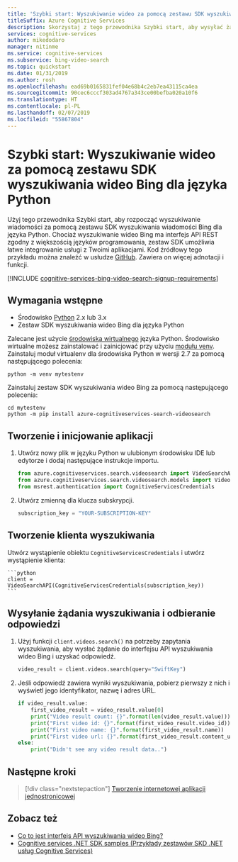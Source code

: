 ```yaml
---
title: 'Szybki start: Wyszukiwanie wideo za pomocą zestawu SDK wyszukiwania wideo Bing dla języka Python'
titleSuffix: Azure Cognitive Services
description: Skorzystaj z tego przewodnika Szybki start, aby wysyłać żądania wyszukiwania wideo za pomocą zestawu SDK wyszukiwania wideo Bing dla języka Python.
services: cognitive-services
author: mikedodaro
manager: nitinme
ms.service: cognitive-services
ms.subservice: bing-video-search
ms.topic: quickstart
ms.date: 01/31/2019
ms.author: rosh
ms.openlocfilehash: ead69b0165831fef04e68b4c2eb7ea43115ca4ea
ms.sourcegitcommit: 90cec6cccf303ad4767a343ce00befba020a10f6
ms.translationtype: HT
ms.contentlocale: pl-PL
ms.lasthandoff: 02/07/2019
ms.locfileid: "55867804"
---
```

#  <a name="quickstart-perform-a-video-search-with-the-bing-video-search-sdk-for-python"></a>Szybki start: Wyszukiwanie wideo za pomocą zestawu SDK wyszukiwania wideo Bing dla języka Python

Użyj tego przewodnika Szybki start, aby rozpocząć wyszukiwanie wiadomości za pomocą zestawu SDK wyszukiwania wiadomości Bing dla języka Python. Chociaż wyszukiwanie wideo Bing ma interfejs API REST zgodny z większością języków programowania, zestaw SDK umożliwia łatwe integrowanie usługi z Twoimi aplikacjami. Kod źródłowy tego przykładu można znaleźć w usłudze [GitHub](https://github.com/Azure-Samples/cognitive-services-python-sdk-samples/blob/master/samples/search/video_search_samples.py). Zawiera on więcej adnotacji i funkcji.

[!INCLUDE [cognitive-services-bing-video-search-signup-requirements](../../../../includes/cognitive-services-bing-video-search-signup-requirements.md)]

## <a name="prerequisites"></a>Wymagania wstępne

- Środowisko [Python](https://www.python.org/) 2.x lub 3.x
- Zestaw SDK wyszukiwania wideo Bing dla języka Python

Zalecane jest użycie [środowiska wirtualnego](https://docs.python.org/3/tutorial/venv.html) języka Python. Środowisko wirtualne możesz zainstalować i zainicjować przy użyciu [modułu venv](https://pypi.python.org/pypi/virtualenv). Zainstaluj moduł virtualenv dla środowiska Python w wersji 2.7 za pomocą następującego polecenia:

```console
python -m venv mytestenv
```
   
Zainstaluj zestaw SDK wyszukiwania wideo Bing za pomocą następującego polecenia:

```console
cd mytestenv
python -m pip install azure-cognitiveservices-search-videosearch
```

## <a name="create-and-initialize-the-application"></a>Tworzenie i inicjowanie aplikacji

1. Utwórz nowy plik w języku Python w ulubionym środowisku IDE lub edytorze i dodaj następujące instrukcje importu. 

    ```python
    from azure.cognitiveservices.search.videosearch import VideoSearchAPI
    from azure.cognitiveservices.search.videosearch.models import VideoPricing, VideoLength, VideoResolution, VideoInsightModule
    from msrest.authentication import CognitiveServicesCredentials
    ```
2. Utwórz zmienną dla klucza subskrypcji. 
    
    ```python
    subscription_key = "YOUR-SUBSCRIPTION-KEY"
    ```

## <a name="create-the-search-client"></a>Tworzenie klienta wyszukiwania

Utwórz wystąpienie obiektu `CognitiveServicesCredentials` i utwórz wystąpienie klienta:

    ```python
    client = VideoSearchAPI(CognitiveServicesCredentials(subscription_key))
    ```

## <a name="send-a-search-request-and-get-a-response"></a>Wysyłanie żądania wyszukiwania i odbieranie odpowiedzi

1. Użyj funkcji `client.videos.search()` na potrzeby zapytania wyszukiwania, aby wysłać żądanie do interfejsu API wyszukiwania wideo Bing i uzyskać odpowiedź.

    ```python
    video_result = client.videos.search(query="SwiftKey")
    ```

2. Jeśli odpowiedź zawiera wyniki wyszukiwania, pobierz pierwszy z nich i wyświetl jego identyfikator, nazwę i adres URL.

    ```python
    if video_result.value:
        first_video_result = video_result.value[0]
        print("Video result count: {}".format(len(video_result.value)))
        print("First video id: {}".format(first_video_result.video_id))
        print("First video name: {}".format(first_video_result.name))
        print("First video url: {}".format(first_video_result.content_url))
    else:
        print("Didn't see any video result data..")
    ```

## <a name="next-steps"></a>Następne kroki

> [!div class="nextstepaction"]
> [Tworzenie internetowej aplikacji jednostronicowej](../tutorial-bing-video-search-single-page-app.md)

## <a name="see-also"></a>Zobacz też 

* [Co to jest interfejs API wyszukiwania wideo Bing?](../overview.md)
* [Cognitive services .NET SDK samples (Przykłady zestawów SKD .NET usług Cognitive Services)](https://github.com/Azure-Samples/cognitive-services-dotnet-sdk-samples/tree/master/BingSearchv7)